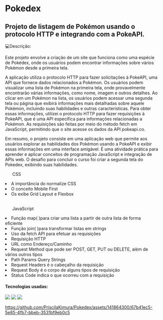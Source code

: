 <h1>Pokedex</h1> 

<h2>Projeto de listagem de Pokémon usando o protocolo HTTP e integrando com a PokeAPI.</h2>

:computer:Descrição:

<p>Este projeto envolve a criação de um site que funciona como uma espécie de Pokédex, onde os usuários podem encontrar informações sobre vários Pokémon desde a primeira tela.

A aplicação utiliza o protocolo HTTP para fazer solicitações à PokeAPI, uma API que fornece dados relacionados a Pokémon. Os usuários podem visualizar uma lista de Pokémon na primeira tela, onde provavelmente encontrarão várias informações, como nome, imagem e outros detalhes. Ao clicar em um Pokémon na lista, os usuários podem acessar uma segunda tela ou página que exibirá informações mais detalhadas sobre aquele Pokémon, incluindo suas habilidades e outras características.
Para obter essas informações, utilizei o protocolo HTTP para fazer requisições à PokeAPI, que é uma API específica para informações relacionadas a Pokémon. As requisições são feitas por meio do método fetch em JavaScript, permitindo que o site acesse os dados da API pokeapi.co.

Em resumo, o projeto consiste em uma aplicação web que permite aos usuários explorar as habilidades dos Pokémon usando a PokeAPI e exibir essas informações em uma interface amigável. É uma atividade prática para aprender e aplicar conceitos de programação JavaScript e integração de APIs web. O desafio para concluir o curso foi criar a segunda tela do Pokedex, exibindo suas habilidades.</p>

<ol>CSS</ol>
<li>A importância do normalize CSS</li>
<li>O conceito Mobile First</li>
<li>Os exibe Grid Layout e Flexbox</li>
<br>
<ol>JavaScript</ol>
<li>Função map( )para criar uma lista a partir de outra lista de forma eficiente</li>
<li>Função join( )para transformar listas em strings</li>
<li>Uso da fetch API para efetuar as requisições</li>
<li>Requisição HTTP</li>
<li>URL como Endereço/Caminho</li>
<li>Request Method que pode ser POST, GET, PUT ou DELETE, além de vários outros tipos</li>
<li>Path Params Query Strings</li>
<li>Request Headers é o cabeçalho da requisição</li>
<li>Request Body é o corpo de alguns tipos de requisição</li>
<li>Status Code indica o que ocorreu com a requisição</li>

<h4>Tecnologias usadas: </h4>
  <img src="https://img.shields.io/badge/CSS3-1572B6?style=for-the-badge&logo=css3&logoColor=white"/>
  <img src="https://img.shields.io/badge/HTML-239120?style=for-the-badge&logo=html5&logoColor=white"/> 
  <img src="https://img.shields.io/badge/JavaScript-F7DF1E?style=for-the-badge&logo=javascript&logoColor=black"/>

 
https://github.com/PriscilaKimura/Pokedex/assets/141864300/67b41ec5-5e85-4fb7-bbeb-3531bf9eb0c5

